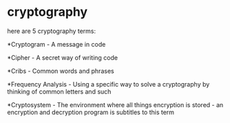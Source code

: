 # cryptography
here are 5 cryptography terms:

*Cryptogram -
A message in code

*Cipher -
A secret way of writing code

*Cribs -
Common words and phrases 

*Frequency Analysis -
Using a specific way to solve a cryptography by thinking of common letters and such

*Cryptosystem - 
The environment where all things encryption is stored - an encryption and decryption program is subtitles to this term

